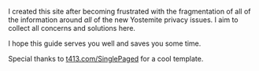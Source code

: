 
I created this site after becoming frustrated with the fragmentation of all of the information around *all* of the new Yostemite privacy issues.  I aim to collect all concerns and solutions here.

I hope this guide serves you well and saves you some time.

Special thanks to [t413.com/SinglePaged](http://t413.com/SinglePaged) for a cool template.
